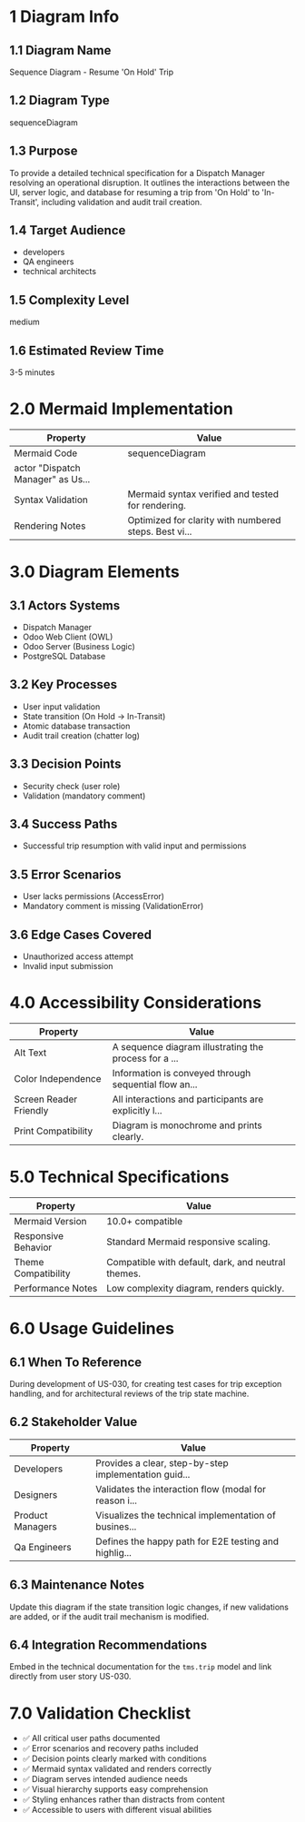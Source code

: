 # 1 Diagram Info

## 1.1 Diagram Name

Sequence Diagram - Resume 'On Hold' Trip

## 1.2 Diagram Type

sequenceDiagram

## 1.3 Purpose

To provide a detailed technical specification for a Dispatch Manager resolving an operational disruption. It outlines the interactions between the UI, server logic, and database for resuming a trip from 'On Hold' to 'In-Transit', including validation and audit trail creation.

## 1.4 Target Audience

- developers
- QA engineers
- technical architects

## 1.5 Complexity Level

medium

## 1.6 Estimated Review Time

3-5 minutes

# 2.0 Mermaid Implementation

| Property | Value |
|----------|-------|
| Mermaid Code | sequenceDiagram
    actor "Dispatch Manager" as Us... |
| Syntax Validation | Mermaid syntax verified and tested for rendering. |
| Rendering Notes | Optimized for clarity with numbered steps. Best vi... |

# 3.0 Diagram Elements

## 3.1 Actors Systems

- Dispatch Manager
- Odoo Web Client (OWL)
- Odoo Server (Business Logic)
- PostgreSQL Database

## 3.2 Key Processes

- User input validation
- State transition (On Hold -> In-Transit)
- Atomic database transaction
- Audit trail creation (chatter log)

## 3.3 Decision Points

- Security check (user role)
- Validation (mandatory comment)

## 3.4 Success Paths

- Successful trip resumption with valid input and permissions

## 3.5 Error Scenarios

- User lacks permissions (AccessError)
- Mandatory comment is missing (ValidationError)

## 3.6 Edge Cases Covered

- Unauthorized access attempt
- Invalid input submission

# 4.0 Accessibility Considerations

| Property | Value |
|----------|-------|
| Alt Text | A sequence diagram illustrating the process for a ... |
| Color Independence | Information is conveyed through sequential flow an... |
| Screen Reader Friendly | All interactions and participants are explicitly l... |
| Print Compatibility | Diagram is monochrome and prints clearly. |

# 5.0 Technical Specifications

| Property | Value |
|----------|-------|
| Mermaid Version | 10.0+ compatible |
| Responsive Behavior | Standard Mermaid responsive scaling. |
| Theme Compatibility | Compatible with default, dark, and neutral themes. |
| Performance Notes | Low complexity diagram, renders quickly. |

# 6.0 Usage Guidelines

## 6.1 When To Reference

During development of US-030, for creating test cases for trip exception handling, and for architectural reviews of the trip state machine.

## 6.2 Stakeholder Value

| Property | Value |
|----------|-------|
| Developers | Provides a clear, step-by-step implementation guid... |
| Designers | Validates the interaction flow (modal for reason i... |
| Product Managers | Visualizes the technical implementation of busines... |
| Qa Engineers | Defines the happy path for E2E testing and highlig... |

## 6.3 Maintenance Notes

Update this diagram if the state transition logic changes, if new validations are added, or if the audit trail mechanism is modified.

## 6.4 Integration Recommendations

Embed in the technical documentation for the `tms.trip` model and link directly from user story US-030.

# 7.0 Validation Checklist

- ✅ All critical user paths documented
- ✅ Error scenarios and recovery paths included
- ✅ Decision points clearly marked with conditions
- ✅ Mermaid syntax validated and renders correctly
- ✅ Diagram serves intended audience needs
- ✅ Visual hierarchy supports easy comprehension
- ✅ Styling enhances rather than distracts from content
- ✅ Accessible to users with different visual abilities

